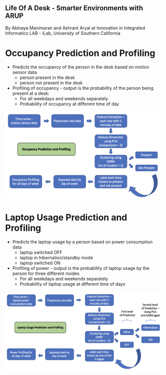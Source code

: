 ## Life Of A Desk - Smarter Environments with ARUP

By Abinaya Manimaran and Ashrant Aryal at Innovation in Integrated Informatics LAB - iLab, University of Southern California


# Occupancy Prediction and Profiling
- Predicts the occupancy of the person in the desk based on motion sensor data
	- person present in the desk
	- person not present in the desk
- Profiling of occupancy - output is the probability of the person being present at a desk:
	- For all weekdays and weekends separately
	- Probability of occupancy at different time of day

![model-1](./Profiling/Helpers/Figure-1.png)

# Laptop Usage Prediction and Profiling
- Predicts the laptop usage by a person based on power consumption data 
	- laptop switched OFF
	- laptop in hibernation/standby mode
	- laptop switched ON 
- Profiling of power - output is the probability of laptop usage by the person for three different modes
	- For all weekdays and weekends separately
	- Probability of laptop usage at different time of days
	

![model-2](./Profiling/Helpers/Figure-2.png)
